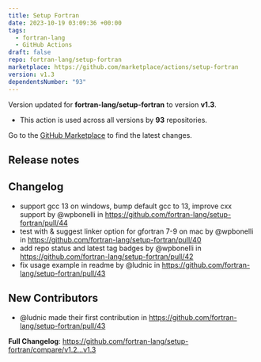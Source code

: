 ```yaml
---
title: Setup Fortran
date: 2023-10-19 03:09:36 +00:00
tags:
  - fortran-lang
  - GitHub Actions
draft: false
repo: fortran-lang/setup-fortran
marketplace: https://github.com/marketplace/actions/setup-fortran
version: v1.3
dependentsNumber: "93"
---
```



Version updated for **fortran-lang/setup-fortran** to version **v1.3**.
- This action is used across all versions by **93** repositories.

Go to the [GitHub Marketplace](https://github.com/marketplace/actions/setup-fortran) to find the latest changes.

## Release notes

## Changelog
* support gcc 13 on windows, bump default gcc to 13, improve cxx support by @wpbonelli in https://github.com/fortran-lang/setup-fortran/pull/44
* test with & suggest linker option for gfortran 7-9 on mac by @wpbonelli in https://github.com/fortran-lang/setup-fortran/pull/40
* add repo status and latest tag badges by @wpbonelli in https://github.com/fortran-lang/setup-fortran/pull/42
* fix usage example in readme by @ludnic in https://github.com/fortran-lang/setup-fortran/pull/43

## New Contributors
* @ludnic made their first contribution in https://github.com/fortran-lang/setup-fortran/pull/43

**Full Changelog**: https://github.com/fortran-lang/setup-fortran/compare/v1.2...v1.3

